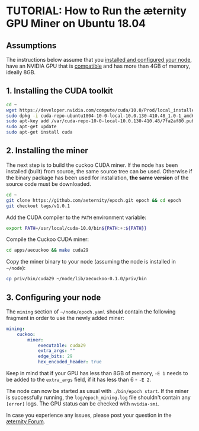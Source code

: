 # TUTORIAL: How to Run the æternity GPU Miner on Ubuntu 18.04

## Assumptions
 The instructions below assume that you [installed and configured your node](run-node-on-ubuntu-1804.md), have an NVIDIA GPU that is [compatible](https://developer.nvidia.com/cuda-gpus) and has more than 4GB of memory, ideally 8GB.

## 1. Installing the CUDA toolkit
```bash
cd ~
wget https://developer.nvidia.com/compute/cuda/10.0/Prod/local_installers/cuda-repo-ubuntu1804-10-0-local-10.0.130-410.48_1.0-1_amd64
sudo dpkg -i cuda-repo-ubuntu1804-10-0-local-10.0.130-410.48_1.0-1_amd64
sudo apt-key add /var/cuda-repo-10-0-local-10.0.130-410.48/7fa2af80.pub
sudo apt-get update
sudo apt-get install cuda
```

## 2. Installing the miner


The next step is to build the cuckoo CUDA miner. If the node has been installed (built) from source, the same source tree can be used. Otherwise if the binary package has been used for installation, **the same version** of the source code must be downloaded.

```bash
cd ~
git clone https://github.com/aeternity/epoch.git epoch && cd epoch
git checkout tags/v1.0.1
```

Add the CUDA compiler to the `PATH` environment variable:

```bash
export PATH=/usr/local/cuda-10.0/bin${PATH:+:${PATH}}
```

Compile the Cuckoo CUDA miner:

```bash
cd apps/aecuckoo && make cuda29
```

Copy the miner binary to your node (assuming the node is installed in `~/node`):

```bash
cp priv/bin/cuda29 ~/node/lib/aecuckoo-0.1.0/priv/bin
```

## 3. Configuring your node

The `mining` section of `~/node/epoch.yaml` should contain the following fragment in order to use the newly added miner:

```yaml
mining:
    cuckoo:
        miner:
            executable: cuda29
            extra_args: ""
            edge_bits: 29
            hex_encoded_header: true

```

Keep in mind that if your GPU has less than 8GB of memory, `-E 1` needs to be added to the `extra_args` field, if it has less than 6 - `-E 2`.

The node can now be started as usual with `./bin/epoch start`. If the miner is successfully running, the `log/epoch_mining.log` file shouldn't contain any `[error]` logs. The GPU status can be checked with `nvidia-smi`.

In case you experience any issues, please post your question in the [æternity Forum](https://forum.aeternity.com/c/mining). 